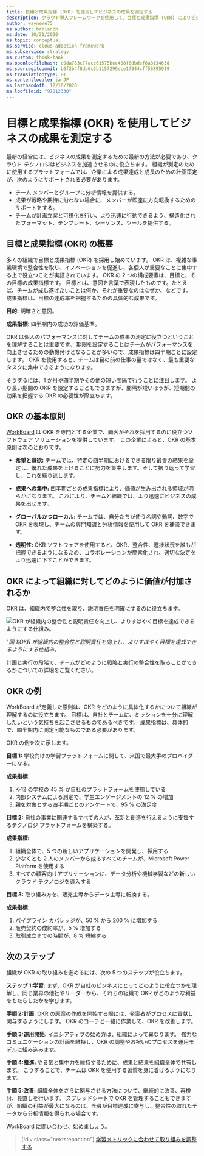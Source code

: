 ```yaml
---
title: 目標と成果指標 (OKR) を使用してビジネスの成果を測定する
description: クラウド導入フレームワークを使用して、目標と成果指標 (OKR) によりビジネスの成果を測定します。
author: wayneme75
ms.author: brblanch
ms.date: 10/21/2020
ms.topic: conceptual
ms.service: cloud-adoption-framework
ms.subservice: strategy
ms.custom: think-tank
ms.openlocfilehash: c9da763c77ace61575bee488f6dbdef6a813463d
ms.sourcegitcommit: b6f2b4f8db6c3b1157299ece1f044cff56895919
ms.translationtype: HT
ms.contentlocale: ja-JP
ms.lasthandoff: 12/10/2020
ms.locfileid: "97012330"
---
```

<!-- docutune:casing WorkBoard -->

# <a name="measure-business-outcomes-using-objectives-and-key-results-okrs"></a>目標と成果指標 (OKR) を使用してビジネスの成果を測定する

最新の経営には、ビジネスの成果を測定するための最新の方法が必要であり、クラウド テクノロジはビジネスを加速させるのに役立ちます。 組織が測定のために使用するプラットフォームでは、企業による成果達成と成長のための計画策定が、次のようにサポートされる必要があります。

- チーム メンバーとグループに分析情報を提供する。
- 成果が戦略や期待に沿わない場合に、メンバーが即座に方向転換するためのサポートをする。
- チームが計画立案と可視化を行い、より迅速に行動できるよう、構造化されたフォーマット、テンプレート、シーケンス、ツールを提供する。

## <a name="an-overview-of-objectives-and-key-results-okrs"></a>目標と成果指標 (OKR) の概要

多くの組織で目標と成果指標 (OKR) を採用し始めています。 OKR は、複雑な事業環境で整合性を取り、イノベーションを促進し、各個人が重要なことに集中する上で役立つことが実証されています。 OKR の 2 つの構成要素は、目標と、その目標の成果指標です。 目標とは、意図を言葉で表現したものです。たとえば、チームが成し遂げたいことは何か、それが重要なのはなぜか、などです。 成果指標は、目標の達成率を把握するための具体的な成果です。

**目的:** 明確さと意図。

**成果指標:** 四半期内の成功の評価基準。

OKR は個人のパフォーマンスに対してチームの成果の測定に役立つということを理解することは重要です。 期限を設定することはチームがパフォーマンスを向上させるための動機付けとなることが多いので、成果指標は四半期ごとに設定します。 OKR を使用すると、チームは目の前の仕事の量ではなく、最も重要なタスクに集中できるようになります。

そうするには、1 か月や四半期やその他の短い間隔で行うことに注目します。 より長い期間の OKR を設定することもできますが、間隔が短いほうが、短期間の効果を把握する OKR の必要性が際立ちます。

## <a name="okr-key-principles"></a>OKR の基本原則

[WorkBoard](https://www.workboard.com) は OKR を専門とする企業で、顧客がそれを採用するのに役立つソフトウェア ソリューションを提供しています。 この企業によると、OKR の基本原則は次のとおりです。

- **希望と意欲:** チームでは、特定の四半期におけるできる限り最善の結果を設定し、優れた成果を上げることに努力を集中します。そして振り返って学習し、これを繰り返します。

- **成果への集中:** 四半期ごとの成果指標により、価値が生み出される領域が明らかになります。 これにより、チームと組織では、より迅速にビジネスの成果を出せます。

- **グローバルかつローカル:** チームでは、自分たちが使う名詞や動詞、数字で OKR を表現し、チームの専門知識と分析情報を使用して OKR を補強できます。

- **透明性:** OKR ソフトウェアを使用すると、OKR、整合性、進捗状況を誰もが把握できるようになるため、コラボレーションが簡素化され、適切な決定をより迅速に下すことができます。

## <a name="how-okrs-add-value-to-an-organization"></a>OKR によって組織に対してどのように価値が付加されるか

OKR は、組織内で整合性を取り、説明責任を明確にするのに役立ちます。

![OKR が組織内の整合性と説明責任を向上し、よりすばやく目標を達成できるようにする仕組み。](../../_images/strategy/OKR.jpg)

"_図 1:OKR が組織内の整合性と説明責任を向上し、よりすばやく目標を達成できるようにする仕組み。_

計画と実行の段階で、チームがどのように[戦略と実行](https://www.workboard.com/blog/execution-vs-strategy.php)の整合性を取ることができるかについての詳細をご覧ください。

## <a name="examples-of-okrs"></a>OKR の例

WorkBoard が定義した原則は、OKR をどのように具体化するかについて組織が理解するのに役立ちます。 目標は、自社とチームに、ミッションを十分に理解したいという気持ちを起こさせるものであるべきです。 成果指標は、具体的で、四半期内に測定可能なものである必要があります。

OKR の例を次に示します。

**目標 1:** 学校向けの学習プラットフォームに関して、米国で最大手のプロバイダーになる。

**成果指標:**

1. K-12 の学校の 45 % が自社のプラットフォームを使用している
1. 内部システムによる測定で、学生エンゲージメントの 12 % の増加
1. 親を対象とする四半期ごとのアンケートで、95 % の満足度

**目標 2:** 自社の事業に関連するすべての人が、革新と創造を行えるように支援するテクノロジ プラットフォームを構築する。

**成果指標:**

1. 組織全体で、5 つの新しいアプリケーションを開発し、採用する
1. 少なくとも 2 人のメンバーから成るすべてのチームが、Microsoft Power Platform を使用する
1. すべての顧客向けアプリケーションに、データ分析や機械学習などの新しいクラウド テクノロジを導入する

**目標 3:** 取り組み方を、販売主導からデータ主導に転換する。

**成果指標:**

1. パイプライン カバレッジが、50 % から 200 % に増加する
1. 販売契約の成約率が、5 % 増加する
1. 取引成立までの時間が、8 % 短縮する

## <a name="next-steps"></a>次のステップ

組織が OKR の取り組みを進めるには、次の 5 つのステップが役立ちます。

**ステップ 1:学習:** まず、OKR が自社のビジネスにとってどのように役立つかを理解し、同じ業界の他社やリーダーから、それらの組織で OKR がどのような利益をもたらしたかを学びます。

**手順 2:計画:** OKR の原案の作成を開始する際には、発案者がプロセスに貢献し関与するようにします。 OKR のコーチと一緒に作業して、OKR を改善します。

**手順 3:運用開始:** イニシアティブの始め方は、組織によって異なります。 強力なコミュニケーションの計画を維持し、OKR の調整やお祝いのプロセスを運用モデルに組み込みます。

**手順 4:推進:** やる気と集中力を維持するために、成果と結果を組織全体で共有します。 こうすることで、チームは OKR を使用する習慣を身に着けるようになります。

**手順 5:改善:** 組織全体をさらに関与させる方法について、継続的に改善、再検討、見直しを行います。 スプレッドシートで OKR を管理することもできますが、組織の利益が最大になるのは、全員が目標達成に寄与し、整合性の取れたデータから分析情報を得られる場合です。

[WorkBoard](https://appsource.microsoft.com/en-us/marketplace/co-sell/SOL-31525-NGJ) に問い合わせ、始めましょう。

> [!div class="nextstepaction"]
> [学習メトリックに合わせて取り組みを調整する](../learning-metrics.md)
